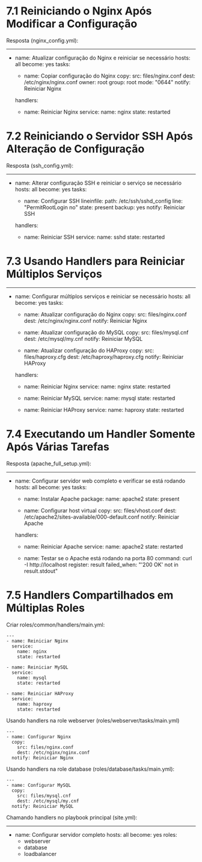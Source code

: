 # 7.1 Reiniciando o Nginx Após Modificar a Configuração

Resposta (nginx_config.yml):

---
- name: Atualizar configuração do Nginx e reiniciar se necessário
  hosts: all
  become: yes
  tasks:
    - name: Copiar configuração do Nginx
      copy:
        src: files/nginx.conf
        dest: /etc/nginx/nginx.conf
        owner: root
        group: root
        mode: "0644"
      notify: Reiniciar Nginx

  handlers:
    - name: Reiniciar Nginx
      service:
        name: nginx
        state: restarted

# 7.2 Reiniciando o Servidor SSH Após Alteração de Configuração
Resposta (ssh_config.yml):

---
- name: Alterar configuração SSH e reiniciar o serviço se necessário
  hosts: all
  become: yes
  tasks:
    - name: Configurar SSH
      lineinfile:
        path: /etc/ssh/sshd_config
        line: "PermitRootLogin no"
        state: present
        backup: yes
      notify: Reiniciar SSH

  handlers:
    - name: Reiniciar SSH
      service:
        name: sshd
        state: restarted

# 7.3 Usando Handlers para Reiniciar Múltiplos Serviços

---
- name: Configurar múltiplos serviços e reiniciar se necessário
  hosts: all
  become: yes
  tasks:
    - name: Atualizar configuração do Nginx
      copy:
        src: files/nginx.conf
        dest: /etc/nginx/nginx.conf
      notify: Reiniciar Nginx

    - name: Atualizar configuração do MySQL
      copy:
        src: files/mysql.cnf
        dest: /etc/mysql/my.cnf
      notify: Reiniciar MySQL

    - name: Atualizar configuração do HAProxy
      copy:
        src: files/haproxy.cfg
        dest: /etc/haproxy/haproxy.cfg
      notify: Reiniciar HAProxy

  handlers:
    - name: Reiniciar Nginx
      service:
        name: nginx
        state: restarted

    - name: Reiniciar MySQL
      service:
        name: mysql
        state: restarted

    - name: Reiniciar HAProxy
      service:
        name: haproxy
        state: restarted

# 7.4 Executando um Handler Somente Após Várias Tarefas
Resposta (apache_full_setup.yml):

---
- name: Configurar servidor web completo e verificar se está rodando
  hosts: all
  become: yes
  tasks:
    - name: Instalar Apache
      package:
        name: apache2
        state: present

    - name: Configurar host virtual
      copy:
        src: files/vhost.conf
        dest: /etc/apache2/sites-available/000-default.conf
      notify: Reiniciar Apache

  handlers:
    - name: Reiniciar Apache
      service:
        name: apache2
        state: restarted

    - name: Testar se o Apache está rodando na porta 80
      command: curl -I http://localhost
      register: result
      failed_when: "'200 OK' not in result.stdout"

# 7.5 Handlers Compartilhados em Múltiplas Roles

Criar roles/common/handlers/main.yml:

```
---
- name: Reiniciar Nginx
  service:
    name: nginx
    state: restarted

- name: Reiniciar MySQL
  service:
    name: mysql
    state: restarted

- name: Reiniciar HAProxy
  service:
    name: haproxy
    state: restarted
```

Usando handlers na role webserver (roles/webserver/tasks/main.yml)
```
---
- name: Configurar Nginx
  copy:
    src: files/nginx.conf
    dest: /etc/nginx/nginx.conf
  notify: Reiniciar Nginx
```

Usando handlers na role database (roles/database/tasks/main.yml):
```
---
- name: Configurar MySQL
  copy:
    src: files/mysql.cnf
    dest: /etc/mysql/my.cnf
  notify: Reiniciar MySQL
```

Chamando handlers no playbook principal (site.yml):

---
- name: Configurar servidor completo
  hosts: all
  become: yes
  roles:
    - webserver
    - database
    - loadbalancer
